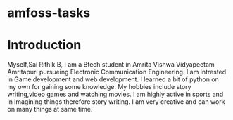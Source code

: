 # amfoss-tasks
# Introduction
Myself,Sai Rithik B, I am a Btech student in Amrita Vishwa Vidyapeetam Amritapuri pursueing Electronic Communication Engineering. I am intrested in Game development and web development. I learned a bit of python on my own for gaining some knowledge. My hobbies include story writing,video games and watching movies. I am highly active in sports and in imagining things therefore story writing. I am very creative and can work on many things at same time. 
